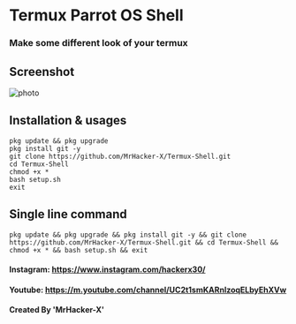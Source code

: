 # Termux Parrot OS Shell
### Make some different look of your termux
## Screenshot
![photo](https://d.top4top.io/p_1791ovetl0.jpg)

## Installation & usages
```
pkg update && pkg upgrade
pkg install git -y
git clone https://github.com/MrHacker-X/Termux-Shell.git
cd Termux-Shell
chmod +x *
bash setup.sh
exit
```
## Single line command
```
pkg update && pkg upgrade && pkg install git -y && git clone https://github.com/MrHacker-X/Termux-Shell.git && cd Termux-Shell && chmod +x * && bash setup.sh && exit
```
#### Instagram: https://www.instagram.com/hackerx30/
#### Youtube: https://m.youtube.com/channel/UC2t1smKARnlzoqELbyEhXVw
#### Created By 'MrHacker-X'
